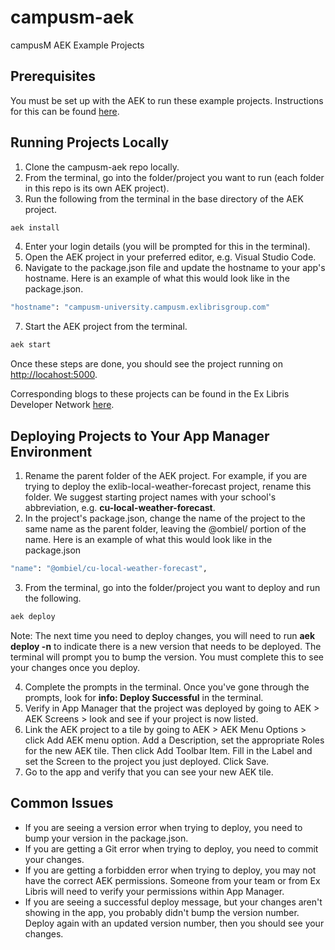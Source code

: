 # campusm-aek
campusM AEK Example Projects

## Prerequisites
You must be set up with the AEK to run these example projects. Instructions for this can be found [here](https://developers.exlibrisgroup.com/campusm/npm/gettingstarted/). 

## Running Projects Locally
1. Clone the campusm-aek repo locally.
2. From the terminal, go into the folder/project you want to run (each folder in this repo is its own AEK project).
3. Run the following from the terminal in the base directory of the AEK project. 
```bash
aek install
```
4. Enter your login details (you will be prompted for this in the terminal). 
5. Open the AEK project in your preferred editor, e.g. Visual Studio Code.
6. Navigate to the package.json file and update the hostname to your app's hostname. Here is an example of what this would look like in the package.json.
```bash
"hostname": "campusm-university.campusm.exlibrisgroup.com"
```
7. Start the AEK project from the terminal.
```bash
aek start
```

Once these steps are done, you should see the project running on [http://locahost:5000](http://localhost:5000/). 

Corresponding blogs to these projects can be found in the Ex Libris Developer Network [here](https://developers.exlibrisgroup.com/blog/?search=campusm). 

## Deploying Projects to Your App Manager Environment
1. Rename the parent folder of the AEK project. For example, if you are trying to deploy the exlib-local-weather-forecast project, rename this folder. We suggest starting project names with your school's abbreviation, e.g. **cu-local-weather-forecast**.
2. In the project's package.json, change the name of the project to the same name as the parent folder, leaving the @ombiel/ portion of the name. Here is an example of what this would look like in the package.json
```bash
"name": "@ombiel/cu-local-weather-forecast",
```
3. From the terminal, go into the folder/project you want to deploy and run the following.
```bash
aek deploy
```
Note: The next time you need to deploy changes, you will need to run **aek deploy -n** to indicate there is a new version that needs to be deployed. The terminal will prompt you to bump the version. You must complete this to see your changes once you deploy. 

4. Complete the prompts in the terminal. Once you've gone through the prompts, look for **info: Deploy Successful** in the terminal. 
5. Verify in App Manager that the project was deployed by going to AEK > AEK Screens > look and see if your project is now listed. 
6. Link the AEK project to a tile by going to AEK > AEK Menu Options > click Add AEK menu option. Add a Description, set the appropriate Roles for the new AEK tile. Then click Add Toolbar Item. Fill in the Label and set the Screen to the project you just deployed. Click Save. 
7. Go to the app and verify that you can see your new AEK tile.   

## Common Issues
* If you are seeing a version error when trying to deploy, you need to bump your version in the package.json. 
* If you are getting a Git error when trying to deploy, you need to commit your changes. 
* If you are getting a forbidden error when trying to deploy, you may not have the correct AEK permissions. Someone from your team or from Ex Libris will need to verify your permissions within App Manager.
* If you are seeing a successful deploy message, but your changes aren't showing in the app, you probably didn't bump the version number. Deploy again with an updated version number, then you should see your changes. 